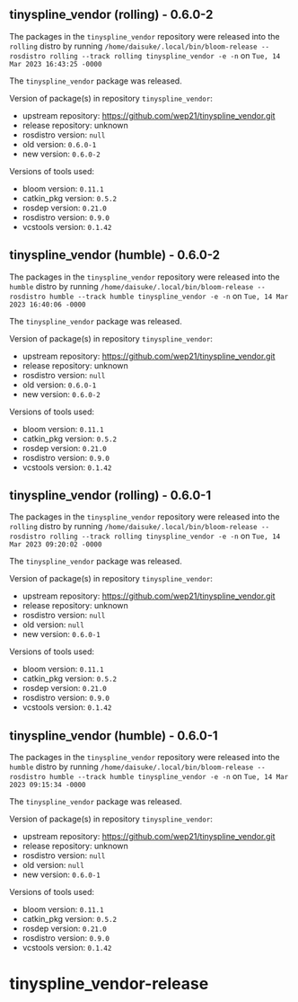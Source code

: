 ## tinyspline_vendor (rolling) - 0.6.0-2

The packages in the `tinyspline_vendor` repository were released into the `rolling` distro by running `/home/daisuke/.local/bin/bloom-release --rosdistro rolling --track rolling tinyspline_vendor -e -n` on `Tue, 14 Mar 2023 16:43:25 -0000`

The `tinyspline_vendor` package was released.

Version of package(s) in repository `tinyspline_vendor`:

- upstream repository: https://github.com/wep21/tinyspline_vendor.git
- release repository: unknown
- rosdistro version: `null`
- old version: `0.6.0-1`
- new version: `0.6.0-2`

Versions of tools used:

- bloom version: `0.11.1`
- catkin_pkg version: `0.5.2`
- rosdep version: `0.21.0`
- rosdistro version: `0.9.0`
- vcstools version: `0.1.42`


## tinyspline_vendor (humble) - 0.6.0-2

The packages in the `tinyspline_vendor` repository were released into the `humble` distro by running `/home/daisuke/.local/bin/bloom-release --rosdistro humble --track humble tinyspline_vendor -e -n` on `Tue, 14 Mar 2023 16:40:06 -0000`

The `tinyspline_vendor` package was released.

Version of package(s) in repository `tinyspline_vendor`:

- upstream repository: https://github.com/wep21/tinyspline_vendor.git
- release repository: unknown
- rosdistro version: `null`
- old version: `0.6.0-1`
- new version: `0.6.0-2`

Versions of tools used:

- bloom version: `0.11.1`
- catkin_pkg version: `0.5.2`
- rosdep version: `0.21.0`
- rosdistro version: `0.9.0`
- vcstools version: `0.1.42`


## tinyspline_vendor (rolling) - 0.6.0-1

The packages in the `tinyspline_vendor` repository were released into the `rolling` distro by running `/home/daisuke/.local/bin/bloom-release --rosdistro rolling --track rolling tinyspline_vendor -e -n` on `Tue, 14 Mar 2023 09:20:02 -0000`

The `tinyspline_vendor` package was released.

Version of package(s) in repository `tinyspline_vendor`:

- upstream repository: https://github.com/wep21/tinyspline_vendor.git
- release repository: unknown
- rosdistro version: `null`
- old version: `null`
- new version: `0.6.0-1`

Versions of tools used:

- bloom version: `0.11.1`
- catkin_pkg version: `0.5.2`
- rosdep version: `0.21.0`
- rosdistro version: `0.9.0`
- vcstools version: `0.1.42`


## tinyspline_vendor (humble) - 0.6.0-1

The packages in the `tinyspline_vendor` repository were released into the `humble` distro by running `/home/daisuke/.local/bin/bloom-release --rosdistro humble --track humble tinyspline_vendor -e -n` on `Tue, 14 Mar 2023 09:15:34 -0000`

The `tinyspline_vendor` package was released.

Version of package(s) in repository `tinyspline_vendor`:

- upstream repository: https://github.com/wep21/tinyspline_vendor.git
- release repository: unknown
- rosdistro version: `null`
- old version: `null`
- new version: `0.6.0-1`

Versions of tools used:

- bloom version: `0.11.1`
- catkin_pkg version: `0.5.2`
- rosdep version: `0.21.0`
- rosdistro version: `0.9.0`
- vcstools version: `0.1.42`


# tinyspline_vendor-release
